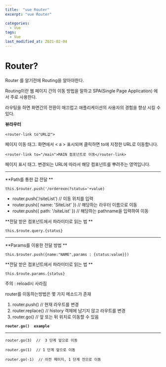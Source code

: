 ```yaml
---
title:  "vue Router"
excerpt: "vue Router"

categories:
  - Vue
tags:
  - Vue
last_modified_at: 2021-02-04
---
```


# Router?

Router 를 알기전에 Routing을 알아야한다.

Routing이란 웹 페이지 간의 이동 방법을 말하고 SPA(Single Page Application) 에서 주로 사용한다.



[^SPA]: SPA란? 싱클 페이지 애플리케이션 : 페이지를 이동할 때마다 서버에 웹 페이지를 요청하여 새로 갱신하는 것이 아니라 미리 해당 페이지들을 받아놓고 페이지 이동 시에 클라이언트의 라우팅을 이용하여 화면을 갱신하는 패턴을 적용한 애플리케이션 이다.



라우팅을 하면 화면간의 전환이 매끄럽고 애플리케이션의  사용자의 경험을 향상 시킬 수 있다. 



**뷰라우터**

```
<router-link to"URL값">
```

페이지 이동 태그. 화면에서 < a > 표시되며 클릭하면 to에 지정한 URL로 이동합니다.



```
<router-link to="/main">MAIN 컴포넌트로 이동</router-link>
```

페이지 표시 태그. 변경되는 URL에 따라서 해당 컴포넌트를 뿌려주는 영역입니다.



------



**Path를 통한 값 전달 **

```
this.$router.push('/orderexec?status='+value)
```

- router.push('/siteList') // 이동 위치를 입력
- router.push({ name: 'SiteList' }) // 해당하는 라우터 이름으로 이동
- router.push({ path: '/siteList' }) // 해당하는 pathname을 입력하여 이동





**전달 받은 컴포넌트에서 파라미터로 읽는 법 **

```
this.$route.query.{status}
```



------



**Params를 이용한 전달 방법 **

```
this.$router.push({name:"NAME",params : {status:value}})
```



**전달 받은 컴포넌트에서 파라미터로 읽는 법 **

```
this.$route.params.{status}
```

주의 : reload시 사라짐





router를 이동하는방법은 몇 가지 메소드가 존재

1. router.push()  //  현재 라우트를 변경
2. router.replace()  //  history 객체에 남기지 않고 라우트를 변경
3. router.go()  //  앞 또는 뒤 위치로 이동할 수 있음





**`router.go()  example`**

** **

```
router.go(3)  //  3 단계 앞으로 이동

router.go(1)  // 1 단계 앞으로 이동

router.go(-1)  // 이전 페이지, 1 단계 전으로 이동
```



